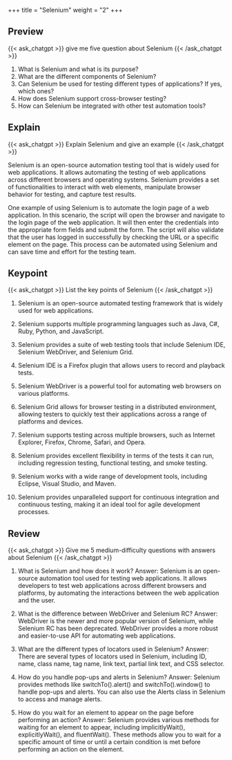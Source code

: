+++
title = "Selenium"
weight = "2"
+++
## Preview
{{< ask_chatgpt >}}
give me five question about Selenium
{{< /ask_chatgpt >}}



1. What is Selenium and what is its purpose?
2. What are the different components of Selenium?
3. Can Selenium be used for testing different types of applications? If yes, which ones?
4. How does Selenium support cross-browser testing?
5. How can Selenium be integrated with other test automation tools?   

## Explain
{{< ask_chatgpt >}}
Explain Selenium and give an example
{{< /ask_chatgpt >}}



Selenium is an open-source automation testing tool that is widely used for web applications. It allows automating the testing of web applications across different browsers and operating systems. Selenium provides a set of functionalities to interact with web elements, manipulate browser behavior for testing, and capture test results.

One example of using Selenium is to automate the login page of a web application. In this scenario, the script will open the browser and navigate to the login page of the web application. It will then enter the credentials into the appropriate form fields and submit the form. The script will also validate that the user has logged in successfully by checking the URL or a specific element on the page. This process can be automated using Selenium and can save time and effort for the testing team.   

## Keypoint
{{< ask_chatgpt >}}
List the key points of Selenium
{{< /ask_chatgpt >}}



1. Selenium is an open-source automated testing framework that is widely used for web applications.

2. Selenium supports multiple programming languages such as Java, C#, Ruby, Python, and JavaScript.

3. Selenium provides a suite of web testing tools that include Selenium IDE, Selenium WebDriver, and Selenium Grid.

4. Selenium IDE is a Firefox plugin that allows users to record and playback tests.

5. Selenium WebDriver is a powerful tool for automating web browsers on various platforms.

6. Selenium Grid allows for browser testing in a distributed environment, allowing testers to quickly test their applications across a range of platforms and devices.

7. Selenium supports testing across multiple browsers, such as Internet Explorer, Firefox, Chrome, Safari, and Opera.

8. Selenium provides excellent flexibility in terms of the tests it can run, including regression testing, functional testing, and smoke testing.

9. Selenium works with a wide range of development tools, including Eclipse, Visual Studio, and Maven.

10. Selenium provides unparalleled support for continuous integration and continuous testing, making it an ideal tool for agile development processes.   

## Review
{{< ask_chatgpt >}}
Give me 5 medium-difficulty questions with answers about Selenium
{{< /ask_chatgpt >}}



1. What is Selenium and how does it work? 
Answer: Selenium is an open-source automation tool used for testing web applications. It allows developers to test web applications across different browsers and platforms, by automating the interactions between the web application and the user.

2. What is the difference between WebDriver and Selenium RC? 
Answer: WebDriver is the newer and more popular version of Selenium, while Selenium RC has been deprecated. WebDriver provides a more robust and easier-to-use API for automating web applications.

3. What are the different types of locators used in Selenium? 
Answer: There are several types of locators used in Selenium, including ID, name, class name, tag name, link text, partial link text, and CSS selector.

4. How do you handle pop-ups and alerts in Selenium? 
Answer: Selenium provides methods like switchTo().alert() and switchTo().window() to handle pop-ups and alerts. You can also use the Alerts class in Selenium to access and manage alerts.

5. How do you wait for an element to appear on the page before performing an action? 
Answer: Selenium provides various methods for waiting for an element to appear, including implicitlyWait(), explicitlyWait(), and fluentWait(). These methods allow you to wait for a specific amount of time or until a certain condition is met before performing an action on the element.   

